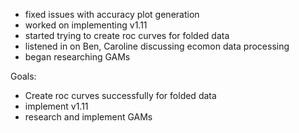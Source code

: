 * fixed issues with accuracy plot generation
* worked on implementing v1.11
* started trying to create roc curves for folded data 
* listened in on Ben, Caroline discussing ecomon data processing
* began researching GAMs 

Goals:
* Create roc curves successfully for folded data 
* implement v1.11
* research and implement GAMs 
